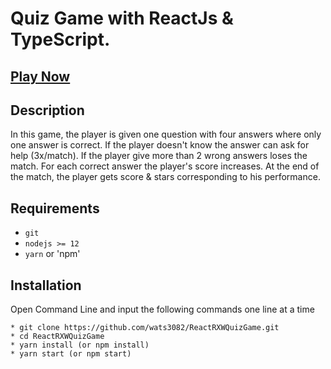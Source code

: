 # Quiz Game with ReactJs & TypeScript.



## [Play Now](https://quiz-game-liart.vercel.app/)

## Description ##

In this game, the player is given one question with four answers where only one answer is correct.
If the player doesn't know the answer can ask for help (3x/match). 
If the player give more than 2 wrong answers loses the match.
For each correct answer the player's score increases.
At the end of the match, the player gets score & stars corresponding to his performance.

## Requirements ##
* `git`
* `nodejs >= 12`
* `yarn` or 'npm'

## Installation ##
Open Command Line and input the following commands one line at a time

```
* git clone https://github.com/wats3082/ReactRXWQuizGame.git
* cd ReactRXWQuizGame
* yarn install (or npm install)
* yarn start (or npm start)
```

